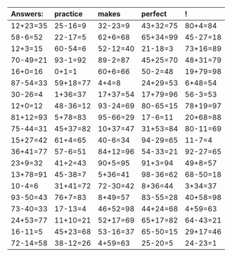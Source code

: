 | Answers: | practice | makes | perfect | ! |
| :--- | :--- | :--- | :--- | :--- |
| 12+23=35 | 25-16=9 | 32-23=9 | 43+32=75 | 80+4=84 | 
| 58-6=52 | 22-17=5 | 62+6=68 | 65+34=99 | 45-27=18 | 
| 12+3=15 | 60-54=6 | 52-12=40 | 21-18=3 | 73+16=89 | 
| 70-49=21 | 93-1=92 | 89-2=87 | 45+25=70 | 48+31=79 | 
| 16+0=16 | 0+1=1 | 60+6=66 | 50-2=48 | 19+79=98 | 
| 87-54=33 | 59+18=77 | 4+4=8 | 24+29=53 | 6+48=54 | 
| 30-26=4 | 1+36=37 | 17+37=54 | 17+79=96 | 56-3=53 | 
| 12+0=12 | 48-36=12 | 93-24=69 | 80-65=15 | 78+19=97 | 
| 81+12=93 | 5+78=83 | 95-66=29 | 17-6=11 | 20+68=88 | 
| 75-44=31 | 45+37=82 | 10+37=47 | 31+53=84 | 80-11=69 | 
| 15+27=42 | 61+4=65 | 40-6=34 | 94-29=65 | 11-7=4 | 
| 36+41=77 | 57-6=51 | 84+12=96 | 54-33=21 | 92-27=65 | 
| 23+9=32 | 41+2=43 | 90+5=95 | 91+3=94 | 49+8=57 | 
| 13+78=91 | 45-38=7 | 5+36=41 | 98-36=62 | 68-50=18 | 
| 10-4=6 | 31+41=72 | 72-30=42 | 8+36=44 | 3+34=37 | 
| 93-50=43 | 76+7=83 | 8+49=57 | 83-55=28 | 40+58=98 | 
| 73-40=33 | 17-13=4 | 46+52=98 | 44+24=68 | 4+59=63 | 
| 24+53=77 | 11+10=21 | 52+17=69 | 65+17=82 | 64-43=21 | 
| 16-11=5 | 45+23=68 | 53-16=37 | 65-50=15 | 29+17=46 | 
| 72-14=58 | 38-12=26 | 4+59=63 | 25-20=5 | 24-23=1 | 
